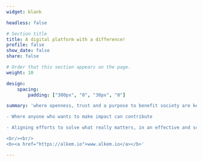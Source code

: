 ```yaml
---
widget: blank

headless: false

# Section title
title: A digital platform with a difference!
profile: false
show_date: false
share: false

# Order that this section appears on the page.
weight: 10

design:
    spacing:
        padding: ["300px", "0", "30px", "0"]

summary: 'where openness, trust and a purpose to benefit society are key values

- Where anyone who wants to make impact can contribute

- Aligning efforts to solve what really matters, in an effective and scalable way

<br/><br/>
<b><a href="https://alkem.io">www.alkem.io</a></b>'

---
```



